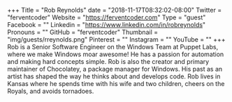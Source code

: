 +++
Title = "Rob Reynolds"
date = "2018-11-17T08:32:02-08:00"
Twitter = "ferventcoder"
Website = "https://ferventcoder.com"
Type = "guest"
Facebook = ""
Linkedin = "https://www.linkedin.com/in/robreynolds"
Pronouns = ""
GitHub = "ferventcoder"
Thumbnail = "img/guests/rreynolds.png"
Pinterest = ""
Instagram = ""
YouTube = ""
+++
Rob is a Senior Software Engineer on the Windows Team at Puppet Labs, where we make Windows moar awesome! He has a passion for automation and making hard concepts simple. Rob is also the creator and primary maintainer of Chocolatey, a package manager for Windows. His past as an artist has shaped the way he thinks about and develops code. Rob lives in Kansas where he spends time with his wife and two children, cheers on the Royals, and avoids tornadoes.

